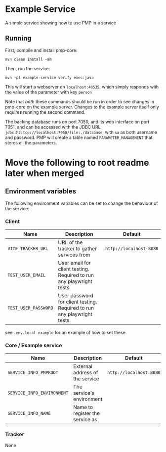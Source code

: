 # Example Service

A simple service showing how to use PMP in a service

## Running

First, compile and install pmp-core:

```shell
mvn clean install -am
```

Then, run the service:

```shell
mvn -pl example-service verify exec:java
```

This will start a webserver on `localhost:40535`, which simply responds with the value of the parameter with key `person`

Note that _both_ these commands should be run in order to see changes in pmp-core on the example server.
Changes to the example server itself only requires running the second command.

The backing database runs on port 7050, and its web interface on port 7051, and can be accessed with the JDBC URL
`jdbc:h2:tcp://localhost:7050/file:./database`, with `sa` as both username and password.
PMP will create a table named `PARAMETER_MANAGEMENT` that stores all the parameters.

# Move the following to root readme later when merged

## Environment variables

The following environment variables can be set to change the behaviour of the service:

### Client

| Name                 | Description                                                            | Default                 |
| -------------------- | ---------------------------------------------------------------------- | ----------------------- |
| `VITE_TRACKER_URL`   | URL of the tracker to gather services from                             | `http://localhost:8080` |
| `TEST_USER_EMAIL`    | User email for client testing. Required to run any playwright tests    |                         |
| `TEST_USER_PASSWORD` | User password for client testing. Required to run any playwright tests |                         |

see `.env.local.example` for an example of how to set these.

### Core / Example service

| Name                       | Description                     | Default                 |
| -------------------------- | ------------------------------- | ----------------------- |
| `SERVICE_INFO_PMPROOT`     | External address of the service | `http://localhost:8080` |
| `SERVICE_INFO_ENVIRONMENT` | The service's environment       |                         |
| `SERVICE_INFO_NAME`        | Name to register the service as |                         |

### Tracker

None
